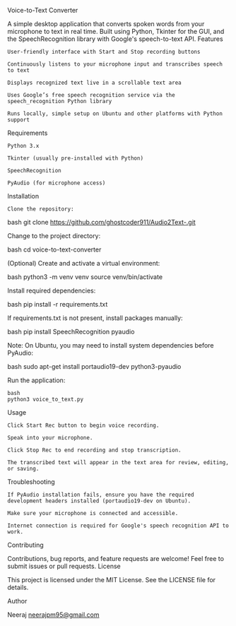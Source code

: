 Voice-to-Text Converter

A simple desktop application that converts spoken words from your microphone to text in real time. Built using Python, Tkinter for the GUI, and the SpeechRecognition library with Google's speech-to-text API.
Features

    User-friendly interface with Start and Stop recording buttons

    Continuously listens to your microphone input and transcribes speech to text

    Displays recognized text live in a scrollable text area

    Uses Google’s free speech recognition service via the speech_recognition Python library

    Runs locally, simple setup on Ubuntu and other platforms with Python support

Requirements

    Python 3.x

    Tkinter (usually pre-installed with Python)

    SpeechRecognition

    PyAudio (for microphone access)

Installation

    Clone the repository:

bash
git clone https://github.com/ghostcoder911/Audio2Text-.git

Change to the project directory:

bash
cd voice-to-text-converter

(Optional) Create and activate a virtual environment:

bash
python3 -m venv venv
source venv/bin/activate

Install required dependencies:

bash
pip install -r requirements.txt

If requirements.txt is not present, install packages manually:

bash
pip install SpeechRecognition pyaudio

Note: On Ubuntu, you may need to install system dependencies before PyAudio:

bash
sudo apt-get install portaudio19-dev python3-pyaudio

Run the application:

    bash
    python3 voice_to_text.py

Usage

    Click Start Rec button to begin voice recording.

    Speak into your microphone.

    Click Stop Rec to end recording and stop transcription.

    The transcribed text will appear in the text area for review, editing, or saving.

Troubleshooting

    If PyAudio installation fails, ensure you have the required development headers installed (portaudio19-dev on Ubuntu).

    Make sure your microphone is connected and accessible.

    Internet connection is required for Google's speech recognition API to work.

Contributing

Contributions, bug reports, and feature requests are welcome! Feel free to submit issues or pull requests.
License

This project is licensed under the MIT License. See the LICENSE file for details.

Author

Neeraj
neerajpm95@gmail.com
